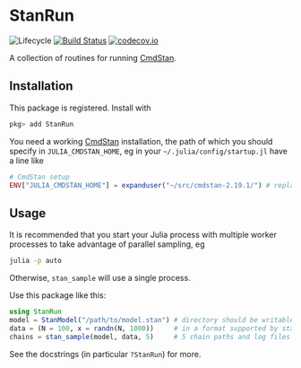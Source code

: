 # StanRun

![Lifecycle](https://img.shields.io/badge/lifecycle-experimental-orange.svg)<!--
![Lifecycle](https://img.shields.io/badge/lifecycle-maturing-blue.svg)
![Lifecycle](https://img.shields.io/badge/lifecycle-stable-green.svg)
![Lifecycle](https://img.shields.io/badge/lifecycle-retired-orange.svg)
![Lifecycle](https://img.shields.io/badge/lifecycle-archived-red.svg)
![Lifecycle](https://img.shields.io/badge/lifecycle-dormant-blue.svg) -->
[![Build Status](https://travis-ci.org/tpapp/StanRun.jl.svg?branch=master)](https://travis-ci.org/tpapp/StanRun.jl)
[![codecov.io](http://codecov.io/github/tpapp/StanRun.jl/coverage.svg?branch=master)](http://codecov.io/github/tpapp/StanRun.jl?branch=master)

A collection of routines for running [CmdStan](https://mc-stan.org/users/interfaces/cmdstan.html).

## Installation

This package is registered. Install with

```julia
pkg> add StanRun
```

You need a working [CmdStan](https://mc-stan.org/users/interfaces/cmdstan.html) installation, the path of which you should specify in `JULIA_CMDSTAN_HOME`, eg in your `~/.julia/config/startup.jl` have a line like
```julia
# CmdStan setup
ENV["JULIA_CMDSTAN_HOME"] = expanduser("~/src/cmdstan-2.19.1/") # replace with your path
```

## Usage

It is recommended that you start your Julia process with multiple worker processes to take advantage of parallel sampling, eg

```sh
julia -p auto
```

Otherwise, `stan_sample` will use a single process.

Use this package like this:

```julia
using StanRun
model = StanModel("/path/to/model.stan") # directory should be writable, for compilation
data = (N = 100, x = randn(N, 1000))     # in a format supported by stan_dump
chains = stan_sample(model, data, 5)     # 5 chain paths and log files
```

See the docstrings (in particular `?StanRun`) for more.
